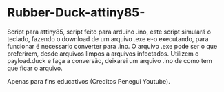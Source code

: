 # Rubber-Duck-attiny85-
Script para attiny85, script feito para arduino .ino, este script simulará o teclado, fazendo o download de um arquivo .exe e-o executando, para funcionar é necessario converter para .ino.
O arquivo .exe pode ser o que preferirem, desde arquivos limpos a arquivos infectados.
Utilizem o payload.duck e faça a conversão, deixarei um arquivo .ino de como tem que ficar o arquivo.


Apenas para fins educativos (Creditos Penegui Youtube).
